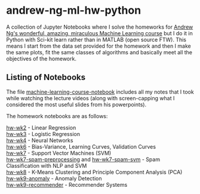 # andrew-ng-ml-hw-python
A collection of Jupyter Notebooks where I solve the homeworks for [Andrew Ng's wonderful, amazing, miraculous Machine Learning course](https://www.coursera.org/learn/machine-learning/home/week/1) but I do it in Python with Sci-kit learn rather than in MATLAB (open source FTW). This means I start from the data set provided for the homework and then I make the same plots, fit the same classes of algorithms and basically meet all the objectives of the homework. 

## Listing of Notebooks
The file [machine-learning-course-notebook](machine-learning-course-notebook.ipynb) includes all my notes that I took while watching the lecture videos (along with screen-capping what I considered the most useful slides from his powerpoints).

The homework notebooks are as follows:

[hw-wk2](hw-wk2.ipynb) - Linear Regression  
[hw-wk3](hw-wk3.ipynb) - Logistic Regression  
[hw-wk4](hw-wk4.ipynb) - Neural Networks  
[hw-wk6](hw-wk6.ipynb) - Bias-Variance, Learning Curves, Validation Curves  
[hw-wk7](hw-wk7-spam.ipynb) - Support Vector Machines (SVM)    
[hw-wk7-spam-preprocessing](hw-wk7-spam-preprocessing.ipynb) and [hw-wk7-spam-svm](hw-wk7-spam-svm.ipynb) - Spam Classification with NLP and SVM  
[hw-wk8](hw-wk8.ipynb) - K-Means Clustering and Principle Component Analysis (PCA)  
[hw-wk9-anomaly](hw-wk9-anomaly.ipynb) - Anomaly Detection  
[hw-wk9-recommender](hw-wk9-recommender.ipynb) - Recommender Systems  

